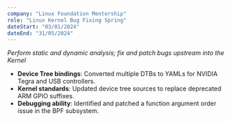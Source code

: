 ```yaml
---
company: "Linux Foundation Mentorship"
role: "Linux Kernel Bug Fixing Spring"
dateStart: "03/01/2024"
dateEnd: "31/05/2024"
---
```


*Perform static and dynamic analysis; fix and patch bugs upstream into the Kernel*
- **Device Tree bindings**: Converted multiple DTBs to YAMLs for NVIDIA Tegra and USB controllers.
- **Kernel standards**: Updated device tree sources to replace deprecated ARM GPIO suffixes. 
- **Debugging ability**: Identified and patched a function argument order issue in the BPF subsystem.